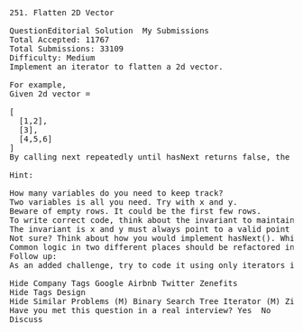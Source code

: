 <pre>
251. Flatten 2D Vector  

QuestionEditorial Solution  My Submissions
Total Accepted: 11767
Total Submissions: 33109
Difficulty: Medium
Implement an iterator to flatten a 2d vector.

For example,
Given 2d vector =

[
  [1,2],
  [3],
  [4,5,6]
]
By calling next repeatedly until hasNext returns false, the order of elements returned by next should be: [1,2,3,4,5,6].

Hint:

How many variables do you need to keep track?
Two variables is all you need. Try with x and y.
Beware of empty rows. It could be the first few rows.
To write correct code, think about the invariant to maintain. What is it?
The invariant is x and y must always point to a valid point in the 2d vector. Should you maintain your invariant ahead of time or right when you need it?
Not sure? Think about how you would implement hasNext(). Which is more complex?
Common logic in two different places should be refactored into a common method.
Follow up:
As an added challenge, try to code it using only iterators in C++ or iterators in Java.

Hide Company Tags Google Airbnb Twitter Zenefits
Hide Tags Design
Hide Similar Problems (M) Binary Search Tree Iterator (M) Zigzag Iterator (M) Peeking Iterator (M) Flatten Nested List Iterator
Have you met this question in a real interview? Yes  No
Discuss
</pre>
